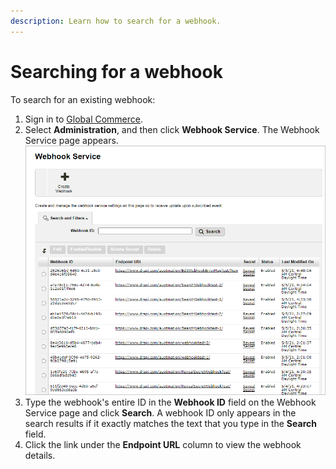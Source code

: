 ```yaml
---
description: Learn how to search for a webhook.
---
```


# Searching for a webhook

To search for an existing webhook:

1. Sign in to [Global Commerce](https://gc.digitalriver.com/gc/ent/login.do).
2. Select **Administration**, and then click **Webhook Service**. The Webhook Service page appears.\
   &#x20;![](<../../.gitbook/assets/Webhook-Service (1).png>)
3. Type the webhook's entire ID in the **Webhook ID** field on the Webhook Service page and click **Search**. A webhook ID only appears in the search results if it exactly matches the text that you type in the **Search** field.
4. Click the link under the **Endpoint URL** column to view the webhook details.

